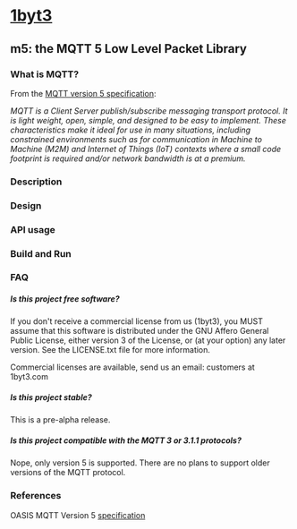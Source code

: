# [1byt3](http://1byt3.com)

## m5: the MQTT 5 Low Level Packet Library

### What is MQTT?

From the [MQTT version 5 specification](http://docs.oasis-open.org/mqtt/mqtt/v5.0/):

*MQTT is a Client Server publish/subscribe messaging transport protocol.
It is light weight, open, simple, and designed to be easy to implement.
These characteristics make it ideal for use in many situations, including
constrained environments such as for communication in Machine to Machine
(M2M) and Internet of Things (IoT) contexts where a small code footprint
is required and/or network bandwidth is at a premium.*

### Description

### Design

### API usage

### Build and Run

### FAQ

##### Is this project free software?

If you don't receive a commercial license from us (1byt3), you MUST assume that
this software is distributed under the GNU Affero General Public License,
either version 3 of the License, or (at your option) any later version.
See the LICENSE.txt file for more information.

Commercial licenses are available, send us an email: customers at 1byt3.com

##### Is this project stable?

This is a pre-alpha release.

##### Is this project compatible with the MQTT 3 or 3.1.1 protocols?

Nope, only version 5 is supported. There are no plans to support older versions
of the MQTT protocol.

### References

OASIS MQTT Version 5 [specification](http://docs.oasis-open.org/mqtt/mqtt/v5.0/)
